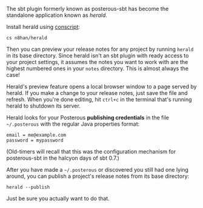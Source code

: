 The sbt plugin formerly known as posterous-sbt has become the
standalone application known as *herald*.

Install herald using [conscript][cs]:

    cs n8han/herald

[cs]: https://github.com/n8han/conscript#readme

Then you can preview your release notes for any project by running
`herald` in its base directory. Since herald isn't an sbt plugin with
ready access to your project settings, it assumes the notes you want
to work with are the highest numbered ones in your `notes`
directory. This is almost always the case!

Herald's preview feature opens a local browser window to a page served
by herald. If you make a change to your release notes, just save the
file and refresh. When you're done editing, hit `ctrl+c` in the
terminal that's running herald to shutdown its server.

Herald looks for your Posterous **publishing credentials** in the file
`~/.posterous` with the regular Java properties format:

    email = me@example.com
    password = mypassword

(Old-timers will recall that this was the configuration mechanism for
posterous-sbt in the halcyon days of sbt 0.7.)

After you have made a `~/.posterous` or discovered you still had one
lying around, you can publish a project's release notes from its base
directory:

    herald --publish

Just be sure you actually want to do that.
